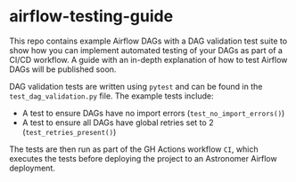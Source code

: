 # airflow-testing-guide

This repo contains example Airflow DAGs with a DAG validation test suite to show how you can implement automated testing of your DAGs as part of a CI/CD workflow. A guide with an in-depth explanation of how to test Airflow DAGs will be published soon. 

DAG validation tests are written using `pytest` and can be found in the `test_dag_validation.py` file. The example tests include:

 - A test to ensure DAGs have no import errors (`test_no_import_errors()`)
 - A test to ensure all DAGs have global retries set to 2 (`test_retries_present()`)

The tests are then run as part of the GH Actions workflow `CI`, which executes the tests before deploying the project to an Astronomer Airflow deployment.
